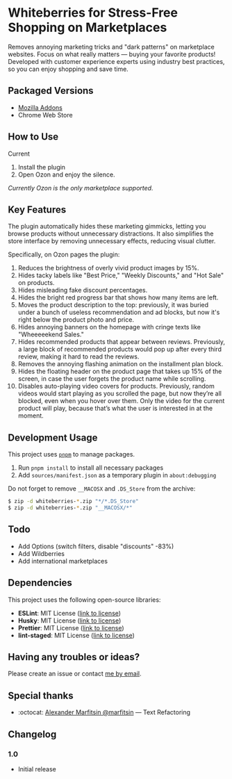 # Whiteberries for Stress-Free Shopping on Marketplaces

Removes annoying marketing tricks and "dark patterns" on marketplace websites. Focus on what really matters — buying your favorite products! Developed with customer experience experts using industry best practices, so you can enjoy shopping and save time.

## Packaged Versions

* [Mozilla Addons](#)
* Chrome Web Store

## How to Use

Current

1. Install the plugin
2. Open Ozon and enjoy the silence.

*Currently Ozon is the only marketplace supported.*

## Key Features

The plugin automatically hides these marketing gimmicks, letting you browse products without unnecessary distractions. It also simplifies the store interface by removing unnecessary effects, reducing visual clutter.

Specifically, on Ozon pages the plugin:

1. Reduces the brightness of overly vivid product images by 15%.
2. Hides tacky labels like "Best Price," "Weekly Discounts," and "Hot Sale" on products.
3. Hides misleading fake discount percentages.
4. Hides the bright red progress bar that shows how many items are left.
5. Moves the product description to the top: previously, it was buried under a bunch of useless recommendation and ad blocks, but now it's right below the product photo and price.
6. Hides annoying banners on the homepage with cringe texts like "Wheeeeekend Sales."
7. Hides recommended products that appear between reviews. Previously, a large block of recommended products would pop up after every third review, making it hard to read the reviews.
8. Removes the annoying flashing animation on the installment plan block.
9. Hides the floating header on the product page that takes up 15% of the screen, in case the user forgets the product name while scrolling.
10. Disables auto-playing video covers for products. Previously, random videos would start playing as you scrolled the page, but now they’re all blocked, even when you hover over them. Only the video for the current product will play, because that’s what the user is interested in at the moment.

## Development Usage

This project uses [`pnpm`](https://pnpm.io/installation#using-npm) to manage packages.

1. Run `pnpm install` to install all necessary packages
2. Add `sources/manifest.json` as a temporary plugin in `about:debugging`

Do not forget to remove `__MACOSX` and `.DS_Store` from the archive:

```bash
$ zip -d whiteberries-*.zip "*/*.DS_Store"
$ zip -d whiteberries-*.zip "__MACOSX/*"
```

## Todo

* Add Options (switch filters, disable "discounts" -83%)
* Add Wildberries
* Add international marketplaces

## Dependencies

This project uses the following open-source libraries:

- **ESLint**: MIT License ([link to license](https://github.com/eslint/eslint/blob/main/LICENSE))
- **Husky**: MIT License ([link to license](https://github.com/typicode/husky/blob/main/LICENSE))
- **Prettier**: MIT License ([link to license](https://github.com/prettier/prettier/blob/main/LICENSE))
- **lint-staged**: MIT License ([link to license](https://github.com/lint-staged/lint-staged/blob/master/LICENSE))

## Having any troubles or ideas?

Please create an issue or contact [me by email](mailto:vitalii.rizo@gmail.com).

## Special thanks

* :octocat: [Alexander Marfitsin @marfitsin](https://t.me/writingtools) — Text Refactoring

## Changelog

### 1.0
* Initial release
